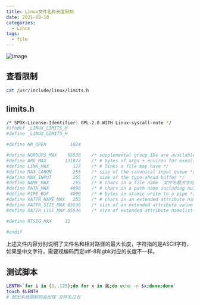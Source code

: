 ```yaml
---
title: Linux文件名称长度限制
date: 2021-08-10
categories:
  - Linux
tags:
  - file
---
```



![image](https://gitee.com/snowyan/image/raw/master/2021/image.jpg)

<!-- more -->

## 查看限制

```bash
cat /usr/include/linux/limits.h 
```

## limits.h

```bash
/* SPDX-License-Identifier: GPL-2.0 WITH Linux-syscall-note */
#ifndef _LINUX_LIMITS_H
#define _LINUX_LIMITS_H

#define NR_OPEN	        1024

#define NGROUPS_MAX    65536	/* supplemental group IDs are available */
#define ARG_MAX       131072	/* # bytes of args + environ for exec() */
#define LINK_MAX         127	/* # links a file may have */
#define MAX_CANON        255	/* size of the canonical input queue */
#define MAX_INPUT        255	/* size of the type-ahead buffer */
#define NAME_MAX         255	/* # chars in a file name  文件名最大字符数*/
#define PATH_MAX        4096	/* # chars in a path name including nul 相对路径最大字符数*/
#define PIPE_BUF        4096	/* # bytes in atomic write to a pipe */
#define XATTR_NAME_MAX   255	/* # chars in an extended attribute name */
#define XATTR_SIZE_MAX 65536	/* size of an extended attribute value (64k) */
#define XATTR_LIST_MAX 65536	/* size of extended attribute namelist (64k) */

#define RTSIG_MAX	  32

#endif
```

上述文件内容分别说明了文件名和相对路径的最大长度，字符指的是ASCII字符，如果是中文字符，需要视编码而定utf-8和gbk对应的长度不一样。

## 测试脚本

```bash
LENTH=`for i in {1..125};do for x in 我;do echo -n $x;done;done`
touch $LENTH
# 超出系统限制则会出现`文件名过长`
```